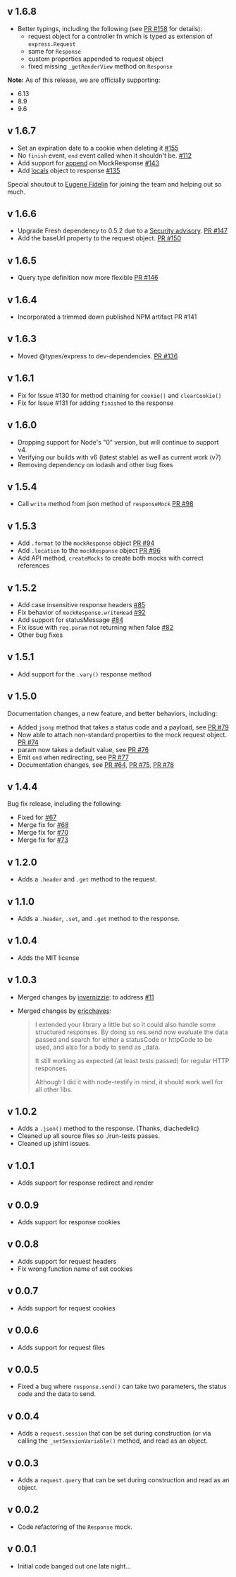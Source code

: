 v 1.6.8
-------

  - Better typings, including the following (see [PR #158][158] for details):
    - request object for a controller fn which is typed as extension of `express.Request`
    - same for `Response`
    - custom properties appended to request object
    - fixed missing `_getRenderView` method on `Response`

  **Note:** As of this release, we are officially supporting:
  - 6.13
  - 8.9
  - 9.6

  [158]: https://github.com/howardabrams/node-mocks-http/pull/158

v 1.6.7
-------

  - Set an expiration date to a cookie when deleting it [#155][155]
  - No `finish` event, `end` event called when it shouldn't be. [#112][112]
  - Add support for [append][] on MockResponse [#143][143]
  - Add [locals][] object to response [#135][135]

  Special shoutout to [Eugene Fidelin](https://github.com/eugef) for
  joining the team and helping out so much.

  [112]: https://github.com/howardabrams/node-mocks-http/issues/112
  [135]: https://github.com/howardabrams/node-mocks-http/issues/135
  [143]: https://github.com/howardabrams/node-mocks-http/issues/143
  [155]: https://github.com/howardabrams/node-mocks-http/issues/155
  [append]: http://expressjs.com/en/api.html#res.append
  [locals]: https://expressjs.com/en/api.html#res.locals

v 1.6.6
-------

  - Upgrade Fresh dependency to 0.5.2 due to a [Security advisory][166-SA]. [PR #147](https://github.com/howardabrams/node-mocks-http/pull/147)
  - Add the baseUrl property to the request object. [PR #150](https://github.com/howardabrams/node-mocks-http/pull/150)

  [166-SA]: https://nodesecurity.io/advisories/526

v 1.6.5
-------

  - Query type definition now more flexible [PR #146](https://github.com/howardabrams/node-mocks-http/pull/146)

v 1.6.4
-------

  - Incorporated a trimmed down published NPM artifact PR #141

v 1.6.3
-------

  - Moved @types/express to dev-dependencies. [PR #136][136]

  [136]: https://github.com/howardabrams/node-mocks-http/issues/136

v 1.6.1
-------

  - Fix for Issue #130 for method chaining for `cookie()` and `clearCookie()`
  - Fix for Issue #131 for adding `finished` to the response

v 1.6.0
-------

  - Dropping support for Node's "0" version, but will continue to support v4.
  - Verifying our builds with v6 (latest stable) as well as current work (v7)
  - Removing dependency on lodash and other bug fixes

v 1.5.4
-------

  * Call `write` method from json method of `responseMock` [PR #98][98]

  [98]: https://github.com/howardabrams/node-mocks-http/issues/98

v 1.5.3
-------

  * Add `.format` to the `mockResponse` object [PR #94][94]
  * Add `.location` to the `mockResponse` object [PR #96][96]
  * Add API method, `createMocks` to create both mocks with correct references

  [96]: https://github.com/howardabrams/node-mocks-http/issues/96
  [94]: https://github.com/howardabrams/node-mocks-http/issues/94

v 1.5.2
-------

  * Add case insensitive response headers [#85][85]
  * Fix behavior of `mockResponse.writeHead` [#92][92]
  * Add support for statusMessage [#84][84]
  * Fix issue with `req.param` not returning when false [#82][82]
  * Other bug fixes

  [92]: https://github.com/howardabrams/node-mocks-http/issues/92
  [84]: https://github.com/howardabrams/node-mocks-http/issues/84
  [82]: https://github.com/howardabrams/node-mocks-http/issues/82
  [85]: https://github.com/howardabrams/node-mocks-http/issues/85


v 1.5.1
-------

  * Add support for the `.vary()` response method

v 1.5.0
-------

Documentation changes, a new feature, and better behaviors, including:

  * Added `jsonp` method that takes a status code and a payload, see [PR #79][79]
  * Now able to attach non-standard properties to the mock request object. [PR #74][74]
  * param now takes a default value, see [PR #76][76]
  * Emit `end` when redirecting, see [PR #77][77]
  * Documentation changes, see [PR #64][64], [PR #75][75], [PR #78][78]

  [64]: https://github.com/howardabrams/node-mocks-http/issues/64
  [74]: https://github.com/howardabrams/node-mocks-http/issues/74
  [75]: https://github.com/howardabrams/node-mocks-http/issues/75
  [76]: https://github.com/howardabrams/node-mocks-http/issues/76
  [77]: https://github.com/howardabrams/node-mocks-http/issues/77
  [78]: https://github.com/howardabrams/node-mocks-http/issues/78
  [79]: https://github.com/howardabrams/node-mocks-http/issues/79


v 1.4.4
-------

  Bug fix release, including the following:
  * Fixed for [#67][67]
  * Merge fix for [#68][68]
  * Merge fix for [#70][70]
  * Merge fix for [#73][73]

  [67]: https://github.com/howardabrams/node-mocks-http/issues/67
  [68]: https://github.com/howardabrams/node-mocks-http/issues/68
  [70]: https://github.com/howardabrams/node-mocks-http/issues/70
  [73]: https://github.com/howardabrams/node-mocks-http/issues/73

v 1.2.0
---

  * Adds a `.header` and `.get` method to the request.

v 1.1.0
---

  * Adds a `.header`, `.set`, and `.get` method to the response.

v 1.0.4
---

  * Adds the MIT license

v 1.0.3
---

  * Merged changes by [invernizzie](https://github.com/invernizzie):
    to address [#11](https://github.com/howardabrams/node-mocks-http/pull/11)

  * Merged changes by [ericchaves](https://github.com/ericchaves):
    > I extended your library a little but so it could also handle
    > some structured responses. By doing so res.send now evaluate the
    > data passed and search for either a statusCode or httpCode to be
    > used, and also for a body to send as _data.
    >
    > It still working as expected (at least tests passed) for regular
    > HTTP responses.
    >
    > Although I did it with node-restify in mind, it should work well
    > for all other libs.

v 1.0.2
---

  * Adds a `.json()` method to the response. (Thanks, diachedelic)
  * Cleaned up all source files so ./run-tests passes.
  * Cleaned up jshint issues.

v 1.0.1
---

  * Adds support for response redirect and render

v 0.0.9
---

  * Adds support for response cookies

v 0.0.8
---

  * Adds support for request headers
  * Fix wrong function name of set cookies

v 0.0.7
---

  * Adds support for request cookies

v 0.0.6
---

  * Adds support for request files

v 0.0.5
---

  * Fixed a bug where `response.send()` can take two parameters, the status code and the data to send.

v 0.0.4
---

  * Adds a `request.session` that can be set during construction (or via calling the `_setSessionVariable()` method, and read as an object.

v 0.0.3
---

  * Adds a `request.query` that can be set during construction and read as an object.

v 0.0.2
---

  * Code refactoring of the `Response` mock.

v 0.0.1
---

  * Initial code banged out one late night...
